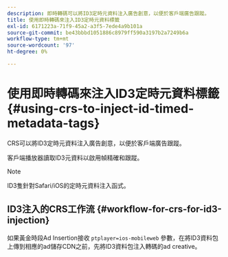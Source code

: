 ```yaml
---
description: 即時轉碼可以將ID3定時元資料注入廣告創意，以便於客戶端廣告跟蹤。
title: 使用即時轉碼來注入ID3定時元資料標籤
exl-id: 6171223a-71f9-45a2-a3f5-7ede4a9b101a
source-git-commit: be43bbbd1051886c8979ff590a3197b2a7249b6a
workflow-type: tm+mt
source-wordcount: '97'
ht-degree: 0%

---
```


# 使用即時轉碼來注入ID3定時元資料標籤 {#using-crs-to-inject-id-timed-metadata-tags}

CRS可以將ID3定時元資料注入廣告創意，以便於客戶端廣告跟蹤。

客戶端播放器讀取ID3元資料以啟用幀精確和跟蹤。

>[!NOTE]
>
>ID3隻針對Safari/iOS的定時元資料注入函式。

## ID3注入的CRS工作流 {#workflow-for-crs-for-id3-injection}

如果黃金時段Ad Insertion接收 `ptplayer=ios-mobileweb` 參數，在將ID3資料包上傳到相應的ad儲存CDN之前，先將ID3資料包注入轉碼的ad creative。
